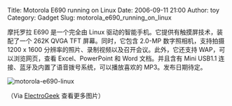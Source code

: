 Title: Motorola E690 running on Linux
Date: 2006-09-11 21:00
Author: toy
Category: Gadget
Slug: motorola_e690_running_on_linux

摩托罗拉 E690 是一个完全由 Linux
驱动的智能手机。它提供有触摸屏技术，装配了一个 262K QVGA TFT
屏幕。同时，它包含 2.0-MP 数字照相机，支持拍摄 1200 x 1600
分辨率的照片、录制视频以及召开会议。此外，它还支持
WAP，可以浏览网页，查看 Excel、PowerPoint 和 Word 文档。并且含有 Mini
USB1.1 连接、蓝牙及内置了语音拨号系统，可以播放喜欢的
MP3。发布日期待定。

![motorola-e690-linux](http://i.linuxtoy.org/i/motorola-e690-linux.jpg)

（Via
[ElectroGeek](http://www.electrogeek.com/blog/2006/09/10/motorola-e690-linux-smartphone-spy-photos-details/)
查看更多图片）
